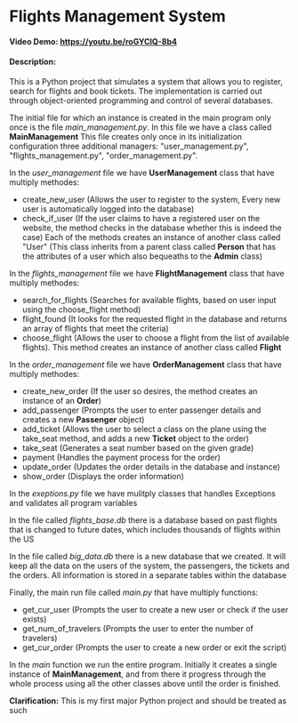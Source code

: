 # Flights Management System
#### Video Demo:   https://youtu.be/roGYClQ-8b4
#### Description:

This is a Python project that simulates a system that allows you to register, search for flights and book tickets. The implementation is carried out through object-oriented programming and control of several databases.


The initial file for which an instance is created in the main program only once is the file *main_management.py*. In this file we have a class called **MainManagement** This file creates only once in its initialization configuration three additional managers: "user_management.py", "flights_management.py", "order_management.py".


In the *user_management* file we have **UserManagement** class that have multiply methodes:
- create_new_user (Allows the user to register to the system, Every new user is automatically logged into the database)
- check_if_user (If the user claims to have a registered user on the website, the method checks in the database whether this is indeed the case)
Each of the methods creates an instance of another class called "User" (This class inherits from a parent class called **Person** that has the attributes of a user which also bequeaths to the **Admin** class)


In the *flights_management* file we have **FlightManagement** class that have multiply methodes:
- search_for_flights (Searches for available flights, based on user input using the choose_flight method)
- flight_found (It looks for the requested flight in the database and returns an array of flights that meet the criteria)
- choose_flight (Allows the user to choose a flight from the list of available flights). This method creates an instance of another class called **Flight**


In the *order_management* file we have **OrderManagement** class that have multiply methodes:
- create_new_order (If the user so desires, the method creates an instance of an **Order**)
- add_passenger (Prompts the user to enter passenger details and creates a new **Passenger** object)
- add_ticket (Allows the user to select a class on the plane using the take_seat method, and adds a new **Ticket** object to the order)
- take_seat (Generates a seat number based on the given grade)
- payment (Handles the payment process for the order)
- update_order (Updates the order details in the database and instance)
- show_order (Displays the order information)


In the *exeptions.py* file we have mulitply classes that handles Exceptions and validates all program variables


In the file called *flights_base.db* there is a database based on past flights that is changed to future dates, which includes thousands of flights within the US


In the file called *big_data.db* there is a new database that we created. It will keep all the data on the users of the system, the passengers, the tickets and the orders. All information is stored in a separate tables within the database


Finally, the main run file called *main.py* that have multiply functions:
- get_cur_user (Prompts the user to create a new user or check if the user exists)
- get_num_of_travelers (Prompts the user to enter the number of travelers)
- get_cur_order (Prompts the user to create a new order or exit the script)

In the *main* function we run the entire program. Initially it creates a single instance of **MainManagement**, and from there it progress through the whole process using all the other classes above until the order is finished.

**Clarification:** This is my first major Python project and should be treated as such
